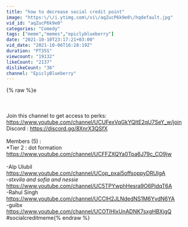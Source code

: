 ```yaml
---
title: "how to decrease social credit point"
image: "https:\/\/i.ytimg.com\/vi\/aqZucP6k9e0\/hqdefault.jpg"
vid_id: "aqZucP6k9e0"
categories: "Comedy"
tags: ["meme","memes","epiclyblueberry"]
date: "2021-10-10T23:17:21+03:00"
vid_date: "2021-10-06T16:28:19Z"
duration: "PT35S"
viewcount: "19132"
likeCount: "2137"
dislikeCount: "36"
channel: "EpiclyBlueberry"
---
```

{% raw %}e<br /><br /><br /><br />Join this channel to get access to perks:<br /><a rel="nofollow" target="blank" href="https://www.youtube.com/channel/UCUFexVqGkYQltE2qU7SeY_w/join">https://www.youtube.com/channel/UCUFexVqGkYQltE2qU7SeY_w/join</a><br />Discord : <a rel="nofollow" target="blank" href="https://discord.gg/8XnrX3QSfX">https://discord.gg/8XnrX3QSfX</a><br /><br />Members (5) :<br />*Tier 2 : dot formation<br /><a rel="nofollow" target="blank" href="https://www.youtube.com/channel/UCFFZXQYa0Tpa6J79c_CO9jw">https://www.youtube.com/channel/UCFFZXQYa0Tpa6J79c_CO9jw</a><br /><br />-Alp Ulubil <br /><a rel="nofollow" target="blank" href="https://www.youtube.com/channel/UCop_pxai5offsoppyDRUIgA">https://www.youtube.com/channel/UCop_pxai5offsoppyDRUIgA</a><br />-*stxvila and sofia and nessie*<br /><a rel="nofollow" target="blank" href="https://www.youtube.com/channel/UC5TPYwphHesra9O6PjdqT6A">https://www.youtube.com/channel/UC5TPYwphHesra9O6PjdqT6A</a><br />-Rahul Singh<br /><a rel="nofollow" target="blank" href="https://www.youtube.com/channel/UCClH2JLNdedNS1M6YvdN6YA">https://www.youtube.com/channel/UCClH2JLNdedNS1M6YvdN6YA</a><br />-guibx<br /><a rel="nofollow" target="blank" href="https://www.youtube.com/channel/UCOTlHIxUnADNK7sxgHBXjgQ">https://www.youtube.com/channel/UCOTlHIxUnADNK7sxgHBXjgQ</a><br />#socialcreditmeme{% endraw %}
